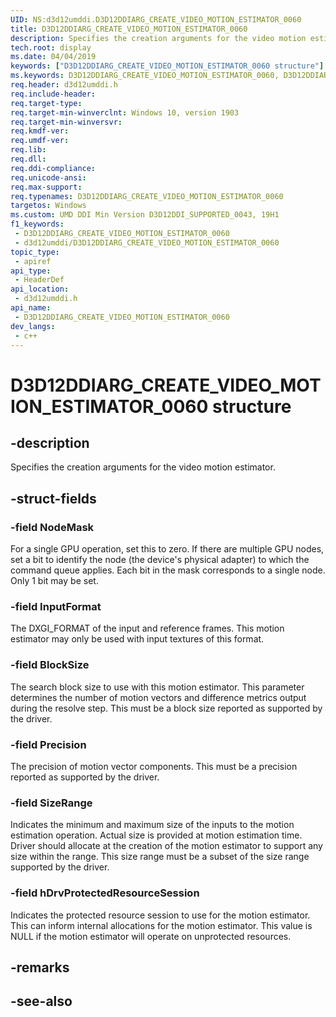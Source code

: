 ```yaml
---
UID: NS:d3d12umddi.D3D12DDIARG_CREATE_VIDEO_MOTION_ESTIMATOR_0060
title: D3D12DDIARG_CREATE_VIDEO_MOTION_ESTIMATOR_0060
description: Specifies the creation arguments for the video motion estimator.
tech.root: display
ms.date: 04/04/2019
keywords: ["D3D12DDIARG_CREATE_VIDEO_MOTION_ESTIMATOR_0060 structure"]
ms.keywords: D3D12DDIARG_CREATE_VIDEO_MOTION_ESTIMATOR_0060, D3D12DDIARG_CREATE_VIDEO_MOTION_ESTIMATOR_0060,
req.header: d3d12umddi.h
req.include-header: 
req.target-type: 
req.target-min-winverclnt: Windows 10, version 1903
req.target-min-winversvr: 
req.kmdf-ver: 
req.umdf-ver: 
req.lib: 
req.dll: 
req.ddi-compliance: 
req.unicode-ansi: 
req.max-support: 
req.typenames: D3D12DDIARG_CREATE_VIDEO_MOTION_ESTIMATOR_0060
targetos: Windows
ms.custom: UMD DDI Min Version D3D12DDI_SUPPORTED_0043, 19H1
f1_keywords:
 - D3D12DDIARG_CREATE_VIDEO_MOTION_ESTIMATOR_0060
 - d3d12umddi/D3D12DDIARG_CREATE_VIDEO_MOTION_ESTIMATOR_0060
topic_type:
 - apiref
api_type:
 - HeaderDef
api_location:
 - d3d12umddi.h
api_name:
 - D3D12DDIARG_CREATE_VIDEO_MOTION_ESTIMATOR_0060
dev_langs:
 - c++
---
```


# D3D12DDIARG_CREATE_VIDEO_MOTION_ESTIMATOR_0060 structure


## -description

Specifies the creation arguments for the video motion estimator.

## -struct-fields

### -field NodeMask

For a single GPU operation, set this to zero. If there are multiple GPU nodes, set a bit to identify the node (the device's physical adapter) to which the command queue applies. Each bit in the mask corresponds to a single node. Only 1 bit may be set.

### -field InputFormat

The DXGI_FORMAT of the input and reference frames. This motion estimator may only be used with input textures of this format.

### -field BlockSize

The search block size to use with this motion estimator. This parameter determines the number of motion vectors and difference metrics output during the resolve step. This must be a block size reported as supported by the driver.

### -field Precision

The precision of motion vector components. This must be a precision reported as supported by the driver.

### -field SizeRange

Indicates the minimum and maximum size of the inputs to the motion estimation operation. Actual size is provided at motion estimation time. Driver should allocate at the creation of the motion estimator to support any size within the range. This size range must be a subset of the size range supported by the driver.

### -field hDrvProtectedResourceSession

 
Indicates the protected resource session to use for the motion estimator. This can inform internal allocations for the motion estimator. This value is NULL if the motion estimator will operate on unprotected resources.

## -remarks

## -see-also

